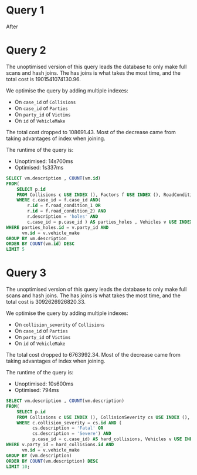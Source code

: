 # Query 1

After 

# Query 2 

The unoptimised version of this query leads the database to only make full scans and hash joins. The has joins is what takes the most time, and the total cost is 1901541074130.96.

We optimise the query by adding multiple indexes:
* On `case_id` of `Collisions`
* On `case_id` of `Parties`
* On `party_id` of `Victims`
* On `id` of `VehicleMake`

The total cost dropped to 108691.43. Most of the decrease came from taking advantages of index when joining.

The runtime of the query is:
* Unoptimised: 14s700ms
* Optimised: 1s337ms

```SQL
SELECT vm.description , COUNT(vm.id)
FROM(
    SELECT p.id
    FROM Collisions c USE INDEX (), Factors f USE INDEX (), RoadCondition r USE INDEX (), Parties p USE INDEX ()
    WHERE c.case_id = f.case_id AND(
        r.id = f.road_condition_1 OR
        r.id = f.road_condition_2) AND
        r.description = 'holes' AND
        c.case_id = p.case_id ) AS parties_holes , Vehicles v USE INDEX (), VehiculeMake vm USE INDEX ()
WHERE parties_holes.id = v.party_id AND
      vm.id = v.vehicle_make
GROUP BY vm.description
ORDER BY COUNT(vm.id) DESC
LIMIT 5
```

# Query 3

The unoptimised version of this query leads the database to only make full scans and hash joins. The has joins is what takes the most time, and the total cost is 3092626926820.33.

We optimise the query by adding multiple indexes:
* On `collision_severity` of `Collisions`
* On `case_id` of `Parties`
* On `party_id` of `Victims`
* On `id` of `VehicleMake`

The total cost dropped to 6763992.34. Most of the decrease came from taking advantages of index when joining.

The runtime of the query is:
* Unoptimised: 10s600ms
* Optimised: 794ms

```SQL
SELECT vm.description , COUNT(vm.description)
FROM(
    SELECT p.id
    FROM Collisions c USE INDEX (), CollisionSeverity cs USE INDEX (), Parties p USE INDEX ()
    WHERE c.collision_severity = cs.id AND (
          cs.description = 'Fatal' OR
          cs.description = 'Severe') AND
          p.case_id = c.case_id) AS hard_collisions, Vehicles v USE INDEX (), VehiculeMake vm USE INDEX ()
WHERE v.party_id = hard_collisions.id AND
      vm.id = v.vehicle_make
GROUP BY (vm.description)
ORDER BY COUNT(vm.description) DESC
LIMIT 10;
```